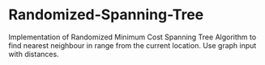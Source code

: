 # Randomized-Spanning-Tree
Implementation of Randomized Minimum Cost Spanning Tree Algorithm to find nearest neighbour in range from the current location. Use graph input with distances.
